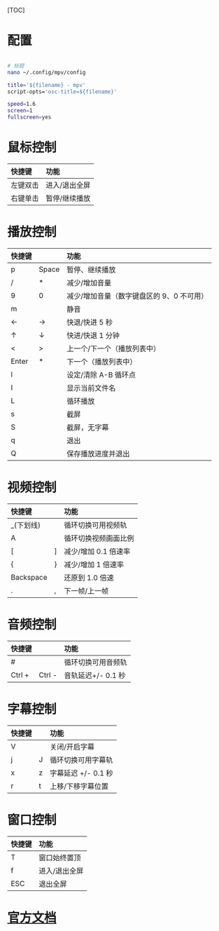 [TOC]

# 配置
```bash

# 标题
nano ~/.config/mpv/config

title='${filename} - mpv'
script-opts='osc-title=${filename}'

speed=1.6
screen=1
fullscreen=yes


```

# 鼠标控制

| 快捷键   | 功能          |
| :------- | :------------ |
| 左键双击 | 进入/退出全屏 |
| 右键单击 | 暂停/继续播放 |

# 播放控制

| 快捷键 | &nbsp; | 功能                                      |
| :----- | :----- | :---------------------------------------- |
| p      | Space  | 暂停、继续播放                            |
| /      | \*     | 减少/增加音量                             |
| 9      | 0      | 减少/增加音量（数字键盘区的 9、0 不可用） |
| m      | &nbsp; | 静音                                      |
| ←      | →      | 快退/快进 5 秒                            |
| ↑      | ↓      | 快进/快退 1 分钟                          |
| <      | >      | 上一个/下一个（播放列表中）               |
| Enter  | \*     | 下一个（播放列表中）                      |
| l      | &nbsp; | 设定/清除 A-B 循环点                      |
| I      | &nbsp; | 显示当前文件名                            |
| L      | &nbsp; | 循环播放                                  |
| s      | &nbsp; | 截屏                                      |
| S      | &nbsp; | 截屏，无字幕                              |
| q      | &nbsp; | 退出                                      |
| Q      | &nbsp; | 保存播放进度并退出                        |

# 视频控制

| 快捷键     | &nbsp; | 功能                 |
| :--------- | :----- | :------------------- |
| \_(下划线) | &nbsp; | 循环切换可用视频轨   |
| A          | &nbsp; | 循环切换视频画面比例 |
| [          | ]      | 减少/增加 0.1 倍速率 |
| {          | }      | 减少/增加 1 倍速率   |
| Backspace  | &nbsp; | 还原到 1.0 倍速      |
| .          | ,      | 下一帧/上一帧        |

# 音频控制

| 快捷键 | &nbsp; | 功能               |
| :----- | :----- | :----------------- |
| #      | &nbsp; | 循环切换可用音频轨 |
| Ctrl + | Ctrl - | 音轨延迟+/- 0.1 秒 |

# 字幕控制

| 快捷键 | &nbsp; | 功能                |
| :----- | :----- | :------------------ |
| V      | &nbsp; | 关闭/开启字幕       |
| j      | J      | 循环切换可用字幕轨  |
| x      | z      | 字幕延迟 +/- 0.1 秒 |
| r      | t      | 上移/下移字幕位置   |

# 窗口控制

| 快捷键 | 功能          |
| :----- | :------------ |
| T      | 窗口始终置顶  |
| f      | 进入/退出全屏 |
| ESC    | 退出全屏      |

# [官方文档](https://mpv.io/manual/stable/)
